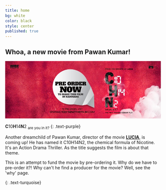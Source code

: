 ```yaml
---
title: home
bg: white
color: black
style: center
published: true
---
```

## Whoa, a new movie from Pawan Kumar!

![](/img/c10h14n2-red.jpg)



**C**10**H**14**N**2
<sub>are you in it?</sub>
{: .text-purple}


Another dreamchild of Pawan Kumar, director of the movie [**LUCIA**](http://www.hometalkies.com/lucia/watch/), is coming up! He has named it C10H14N2, the chemical formula of Nicotine. It's an Action Drama Thriller. As the title suggests the film is about that theme.

This is an attempt to fund the movie by pre-ordering it. Why do we have to pre-order it?! Why can't he find a producer for the movie? Well, see the 'why' page.
<a href="http://c10h14n2movie.com"><span id="forkongithub"></span></a>

{: .text-turquoise}